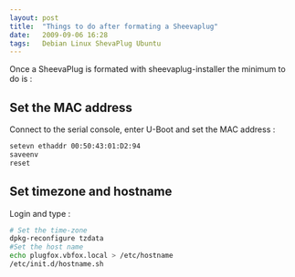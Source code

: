 ```yaml
---
layout: post
title:  "Things to do after formating a Sheevaplug"
date:   2009-09-06 16:28
tags:   Debian Linux ShevaPlug Ubuntu
---
```

Once a SheevaPlug is formated with sheevaplug-installer the minimum to do is :

Set the MAC address
-------------------

Connect to the serial console, enter U-Boot and set the MAC address :

```sh
setevn ethaddr 00:50:43:01:D2:94
saveenv
reset
```

Set timezone and hostname
-------------------------

Login and type :

```sh
# Set the time-zone
dpkg-reconfigure tzdata
#Set the host name
echo plugfox.vbfox.local > /etc/hostname
/etc/init.d/hostname.sh
```
